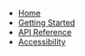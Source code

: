 - [Home](/)
- [Getting Started](getting-started.md)
- [API Reference](api-reference.md)
- [Accessibility](accessibility.md)